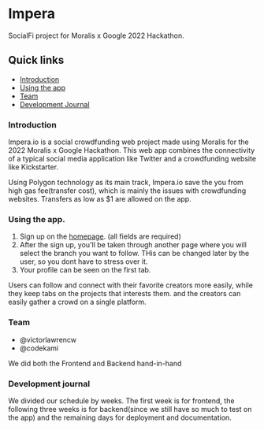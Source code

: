 # Impera
SocialFi project for Moralis x Google 2022 Hackathon.

## Quick links
- [Introduction](https://github.com/victorlawrencw/Impera#introduction)
- [Using the app](https://github.com/victorlawrencw/Impera#using-the-app)
- [Team](https://github.com/victorlawrencw/Impera#team)
- [Development Journal](https://github.com/victorlawrencw/Impera#development-journal)

### Introduction
Impera.io is a social crowdfunding web project made using Moralis for the 2022 Moralis x Google Hackathon. This web app combines the connectivity of a typical social media application like Twitter and a crowdfunding website like Kickstarter.

Using Polygon technology as its main track, Impera.io save the you from high gas fee(transfer cost), which is mainly the issues with crowdfunding websites. Transfers as low as $1 are allowed on the app.

### Using the app.
1. Sign up on the [homepage](https://victorlawrencw.github.io/Impera). (all fields are required)
2. After the sign up, you'll be taken through another page where you will select the branch you want to follow. THis can be changed later by the user, so you dont have to stress over it.
3. Your profile can be seen on the first tab.

Users can follow and connect with their favorite creators more easily, while they keep tabs on the projects that interests them. and the creators can easily gather a crowd on a single platform.

### Team
* @victorlawrencw
* @codekami

We did both the Frontend and Backend hand-in-hand

### Development journal
We divided our schedule by weeks. The first week is for frontend, the following three weeks is for backend(since we still have so much to test on the app) and the remaining days for deployment and documentation.
